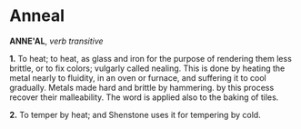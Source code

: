 # Anneal

**ANNE'AL**, _verb transitive_

**1.** To heat; to heat, as glass and iron for the purpose of rendering them less brittle, or to fix colors; vulgarly called nealing. This is done by heating the metal nearly to fluidity, in an oven or furnace, and suffering it to cool gradually. Metals made hard and brittle by hammering. by this process recover their malleability. The word is applied also to the baking of tiles.

**2.** To temper by heat; and Shenstone uses it for tempering by cold.